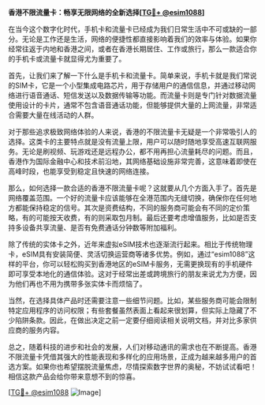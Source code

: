 **香港不限流量卡：畅享无限网络的全新选择[[TG💪+ @esim1088](https://t.me/s/esim1088)]**

在当今这个数字化时代，手机卡和流量卡已经成为我们日常生活中不可或缺的一部分。无论是工作还是生活，网络的便捷性都直接影响着我们的效率与体验。如果你经常往返于内地和香港之间，或者在香港长期居住、工作或旅行，那么一款适合你的手机卡或流量卡就显得尤为重要了。

首先，让我们来了解一下什么是手机卡和流量卡。简单来说，手机卡就是我们常说的SIM卡，它是一个小型集成电路芯片，用于存储用户的通信信息，并通过移动网络进行语音通话、短信发送以及数据传输等功能。而流量卡则是专门针对数据流量使用设计的卡片，通常不包含语音通话功能，但能够提供大量的上网流量，非常适合需要大量在线活动的人群。

对于那些追求极致网络体验的人来说，香港的不限流量卡无疑是一个非常吸引人的选择。这类卡的主要特点就是没有流量上限，用户可以随时随地享受高速互联网服务。无论是刷视频、玩游戏还是远程办公，都不用再担心流量耗尽的问题。而且，香港作为国际金融中心和技术前沿地，其网络基础设施非常完善，这意味着即使在高峰时段，也能享受到稳定且快速的网络连接。

那么，如何选择一款合适的香港不限流量卡呢？这就要从几个方面入手了。首先是网络覆盖范围。一个好的流量卡应该能够在全港范围内无缝切换，确保你在任何地方都能保持稳定的信号。其次是资费结构，不同的服务商可能会有不同的定价策略，有的可能按天收费，有的则采取包月制。最后还要考虑增值服务，比如是否支持多设备共享流量、是否有免费通话分钟数等附加福利。

除了传统的实体卡之外，近年来虚拟eSIM技术也逐渐流行起来。相比于传统物理卡，eSIM具有安装简便、灵活切换运营商等诸多优势。例如，通过“esim1088”这样的平台，你可以轻松购买到香港地区的eSIM卡服务，无需更换现有的手机硬件即可享受本地化的通信体验。这对于经常出差或跨境旅行的朋友来说尤为方便，因为他们再也不用为携带多张实体卡而烦恼了。

当然，在选择具体产品时还需要注意一些细节问题。比如，某些服务商可能会限制特定应用程序的访问权限；有些套餐虽然表面上看起来很划算，但实际上隐藏了不少陷阱条款。因此，在做出决定之前一定要仔细阅读相关说明文档，并对比多家供应商的服务内容。

总之，随着科技的进步和社会的发展，人们对移动通讯的需求也在不断提高。香港不限流量卡凭借其强大的性能表现和多样化的应用场景，正成为越来越多用户的首选方案。如果你也希望摆脱流量焦虑，尽情探索数字世界的奥秘，不妨试试看吧！相信这款产品会给你带来意想不到的惊喜。

[[TG💪+ @esim1088](https://t.me/s/esim1088) ![Image](https://i.postimg.cc/4NQfJmqS/Snipaste-2025-05-13-00-14-12.png)]